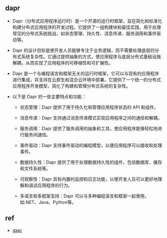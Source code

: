 
## dapr
+ Dapr（分布式应用程序运行时）是一个开源的运行时框架，旨在简化和标准化构建分布式应用程序的开发过程。它提供了一组构建块和最佳实践，用于处理常见的分布式系统挑战，如状态管理、持久性、消息传递、服务调用和事件驱动等。

+ Dapr 的设计目标是使开发人员能够专注于业务逻辑，而不需要处理底层的分布式系统复杂性。它通过提供抽象的方式，使应用程序与底层分布式基础设施解耦，从而实现了应用程序的可移植性和可扩展性。

+ Dapr 是一个与编程语言和框架无关的运行时框架，它可以与现有的应用程序进行集成，并支持在云原生和混合云环境中部署。它提供了一个统一的分布式应用程序开发模型，简化了构建和管理分布式系统的复杂性。

+ 以下是 Dapr 的一些主要特点和功能：

    + 状态管理：Dapr 提供了用于持久化和管理应用程序状态的 API 和组件。

    + 消息传递：Dapr 支持通过消息传递模式实现应用程序之间的通信和解耦。

    + 服务调用：Dapr 提供了服务调用的抽象和工具，使应用程序能够轻松地进行服务间通信。

    + 事件驱动：Dapr 支持事件驱动的编程模型，以便应用程序可以接收和处理事件。

    + 数据持久性：Dapr 提供了用于处理数据持久性的组件，包括数据库、缓存和文件系统等。

    + 可观察性：Dapr 具有内置的监控和日志功能，以便开发人员可以更好地理解和调试应用程序的行为。

    + 多语言和多框架支持：Dapr 可以与多种编程语言和框架一起使用，如.NET、Java、Python等。



## ref
+ [dapr](https://docs.dapr.io/zh-hans/getting-started/quickstarts/)